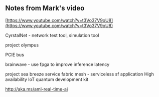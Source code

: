 ## Notes from Mark's video

[https://www.youtube.com/watch?v=t3Vo37V9oU8](https://www.youtube.com/watch?v=t3Vo37V9oU8)

CyrstalNet - network test tool, simulation tool

project olympus

PCIE bus

brainwave - use fpga to improve inference latency

project sea breeze
service fabric mesh - serviceless sf application
High availability IoT
quantum development kit

http://aka.ms/aml-real-time-ai
